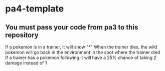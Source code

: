 # pa4-template

## You must pass your code from pa3 to this repository

If a pokemon is in a trainer, it will show "*"
When the trainer dies, the wild pokemon will go back in the environment in the spot where the trainer died
If a trainer has a pokemon following it will have a 25% chance of taking 2 damage instead of 1